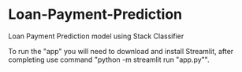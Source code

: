 # Loan-Payment-Prediction
Loan Payment Prediction model using Stack Classifier

To run the "app" you will need to download and install Streamlit, after completing use command "python -m streamlit run "app.py"".


